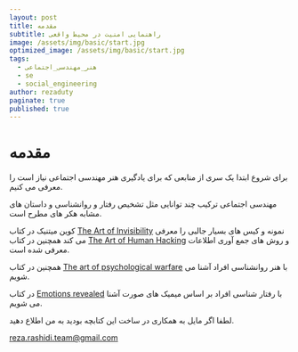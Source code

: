 ```yaml
---
layout: post
title: مقدمه
subtitle: راهنمایی امنیت در محیط واقعی
image: /assets/img/basic/start.jpg
optimized_image: /assets/img/basic/start.jpg
tags:
  - هنر_مهندسی_اجتماعی
  - se
  - social_engineering
author: rezaduty
paginate: true
published: true
---
```


# مقدمه

برای شروع ابتدا یک سری از منابعی که برای یادگیری هنر مهندسی اجتماعی نیاز است را معرفی می کنیم.

مهندسی اجتماعی ترکیب چند توانایی مثل تشخیص رفتار و روانشناسی و داستان های مشابه هکر های مطرح است.

کوین میتنیک در کتاب [The Art of Invisibility](http://rdbook.ir/1398/12/26/%DA%A9%D8%AA%D8%A7%D8%A8-The-Art-of-Invisibility) نمونه و کیس های بسیار جالبی را معرفی می کند همچنین در کتاب  [The Art of Human Hacking](http://rdbook.ir/1399/01/03/%DA%A9%D8%AA%D8%A7%D8%A8-Social-Engineering-The-Art-of-Human-Hacking) و روش های جمع آوری اطلاعات معرفی شده است.

همچنین در کتاب [The art of psychological warfare](http://rdbook.ir/1399/01/03/%DA%A9%D8%AA%D8%A7%D8%A8-The-Art-Of-Psychological-Warfare) با هنر روانشناسی افراد آشنا می شویم.

در کتاب [Emotions revealed](http://rdbook.ir/1398/12/26/%DA%A9%D8%AA%D8%A7%D8%A8-Emotions-Revealed) با رفتار شناسی افراد بر اساس میمیک های صورت آشنا می شویم.

لطفا اگر مایل به همکاری در ساخت این کتابچه بودید به من اطلاع دهید.

reza.rashidi.team@gmail.com
